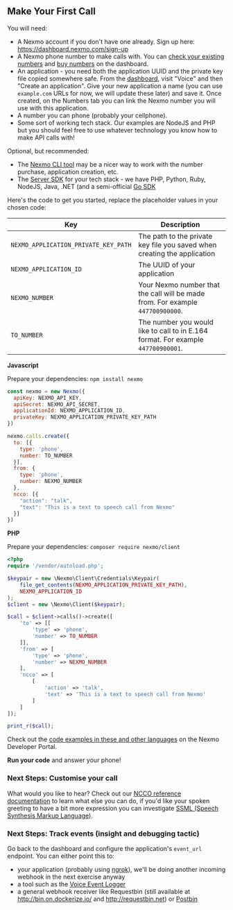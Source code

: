 ## Make Your First Call

You will need:

* A Nexmo account if you don't have one already. Sign up here: <https://dashboard.nexmo.com/sign-up>
* A Nexmo phone number to make calls with. You can [check your existing numbers](https://dashboard.nexmo.com/your-numbers) and [buy numbers](https://dashboard.nexmo.com/buy-numbers) on the dashboard.
* An application - you need both the application UUID and the private key file copied somewhere safe. From the [dashboard](https://dashboard.nexmo.com), visit "Voice" and then "Create an application". Give your new application a name (you can use `example.com` URLs for now, we will update these later) and save it. Once created, on the Numbers tab you can link the Nexmo number you will use with this application.
* A number you can phone (probably your cellphone).
* Some sort of working tech stack. Our examples are NodeJS and PHP but you should feel free to use whatever technology you know how to make API calls with!

Optional, but recommended:

* The [Nexmo CLI tool](https://developer.nexmo.com/tools) may be a nicer way to work with the number purchase, application creation, etc.
* The [Server SDK](https://developer.nexmo.com/tools) for your tech stack - we have PHP, Python, Ruby, NodeJS, Java, .NET (and a semi-official [Go SDK](https://github.com/nexmo-community/nexmo-go)

Here's the code to get you started, replace the placeholder values in your chosen code:

Key |	Description
-- | --
`NEXMO_APPLICATION_PRIVATE_KEY_PATH` | The path to the private key file you saved when creating the application
`NEXMO_APPLICATION_ID` | The UUID of your application
`NEXMO_NUMBER` | Your Nexmo number that the call will be made from. For example `447700900000`.
`TO_NUMBER` | The number you would like to call to in E.164 format. For example `447700900001`.

**Javascript**

Prepare your dependencies: `npm install nexmo`

```js
const nexmo = new Nexmo({
  apiKey: NEXMO_API_KEY,
  apiSecret: NEXMO_API_SECRET,
  applicationId: NEXMO_APPLICATION_ID,
  privateKey: NEXMO_APPLICATION_PRIVATE_KEY_PATH
})

nexmo.calls.create({
  to: [{
    type: 'phone',
    number: TO_NUMBER
  }],
  from: {
    type: 'phone',
    number: NEXMO_NUMBER
  },
  ncco: [{
    "action": "talk",
    "text": "This is a text to speech call from Nexmo"
  }]
})
```

**PHP**

Prepare your dependencies: `composer require nexmo/client`

```php
<?php
require '/vendor/autoload.php';

$keypair = new \Nexmo\Client\Credentials\Keypair(
    file_get_contents(NEXMO_APPLICATION_PRIVATE_KEY_PATH),
    NEXMO_APPLICATION_ID
);
$client = new \Nexmo\Client($keypair);

$call = $client->calls()->create([
    'to' => [[
        'type' => 'phone',
        'number' => TO_NUMBER
    ]],
    'from' => [
        'type' => 'phone',
        'number' => NEXMO_NUMBER
    ],
    'ncco' => [
        [
            'action' => 'talk',
            'text' => 'This is a text to speech call from Nexmo'
        ]
    ]
]);

print_r($call);
```

Check out the [code examples in these and other languages](https://developer.nexmo.com/voice/voice-api/code-snippets/make-an-outbound-call) on the Nexmo Developer Portal.

**Run your code** and answer your phone!

### Next Steps: Customise your call

What would you like to hear? Check out our [NCCO reference documentation](https://developer.nexmo.com/voice/voice-api/ncco-reference) to learn what else you can do, if you'd like your spoken greeting to have a bit more expression you can investigate [SSML (Speech Synthesis Markup Language)](https://developer.nexmo.com/voice/voice-api/guides/customizing-tts).

### Next Steps: Track events (insight and debugging tactic)

Go back to the dashboard and configure the application's `event_url` endpoint. You can either point this to:

* your application (probably using [ngrok](https://ngrok.com)), we'll be doing another incoming webhook in the next exercise anyway
* a tool such as the [Voice Event Logger](https://github.com/Nexmo/voice-event-logger)
* a general webhook receiver like Requestbin (still available at <http://bin.on.dockerize.io/> and <http://requestbin.net>) or [Postbin](https://postb.in/)


